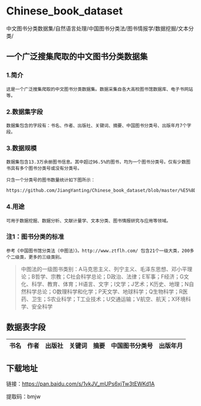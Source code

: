 # Chinese_book_dataset
中文图书分类数据集/自然语言处理/中国图书分类法/图书情报学/数据挖掘/文本分类/

## 一个广泛搜集爬取的中文图书分类数据集

  ### 1.简介
  
    这是一个广泛搜集爬取的中文图书分类数据集。数据采集自各大高校图书馆数据库、电子书网站等。
  
  ### 2.数据集字段
  
    数据集包含的字段有：书名、作者、出版社、关键词、摘要、中国图书分类号、出版年月7个字段。
  
  ### 3.数据规模
    
    数据集包含13.3万余册图书信息。其中超过96.5%的图书，均为一个图书分类号。仅有少数图书具有多个图书分类号或没有分类号。
    
    只含一个分类号的图书数量统计如下图所示：
  
    https://github.com/JiangYanting/Chinese_book_dataset/blob/master/%E5%8D%95%E4%B8%80%E7%B1%BB%E5%88%AB%E7%9A%84%E5%9B%BE%E4%B9%A6%E6%95%B0%E9%87%8F%E7%BB%9F%E8%AE%A1.jpg
    
  
  
  
  ### 4.用途
  
    可用于数据挖掘、数据分析、文献计量学、文本分类、图书情报研究与应用等领域。
  
  ### 注1：图书分类的标准
  
    参考《中国图书馆分类法（中图法）》。http://www.ztflh.com/ 包含21个一级大类，200多个二级类，更多的三级类别。

  > 中图法的一级图书类别：A马克思主义、列宁主义、毛泽东思想、邓小平理论；B哲学、宗教；C社会科学总论；D政治、法律；E军事；F经济；G文化、科学、教育、体育；H语言、文字；I文学；J艺术；K历史、地理；N自然科学总论；O数理科学和化学；P天文学、地球科学；Q生物科学；R医药、卫生；S农业科学；T工业技术；U交通运输；V航空、航天；X环境科学、安全科学

## 数据表字段

|书名|作者|出版社|关键词|摘要|中国图书分类号|出版年月|
|-|-:|-:|-:|-:|-:|-:|

## 下载地址

链接：https://pan.baidu.com/s/1vkJV_mUPs6xjTw3tEWKd1A 

提取码：bmjw

